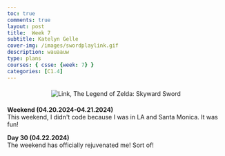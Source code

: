 ```yaml
---
toc: true
comments: true
layout: post
title:  Week 7
subtitle: Katelyn Gelle
cover-img: /images/swordplaylink.gif
description: wauaauw
type: plans
courses: { csse: {week: 7} }
categories: [C1.4]
---
```


<div style="text-align: center; margin-top: 20px; margin-bottom: 20px;">
  <img src="{{site.baseurl}}/images/anito/canyouhearmelink.gif" alt="Link, The Legend of Zelda: Skyward Sword" />
</div>  

**Weekend (04.20.2024-04.21.2024)**  
This weekend, I didn't code because I was in LA and Santa Monica. It was fun!  

**Day 30 (04.22.2024)**  
The weekend has officially rejuvenated me! Sort of!